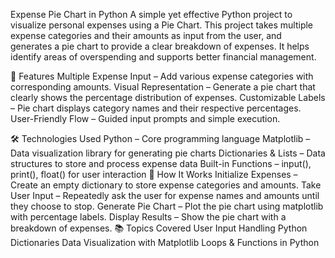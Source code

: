 Expense Pie Chart in Python
A simple yet effective Python project to visualize personal expenses using a Pie Chart.
This project takes multiple expense categories and their amounts as input from the user, and generates a pie chart to provide a clear breakdown of expenses.
It helps identify areas of overspending and supports better financial management.

📌 Features
Multiple Expense Input – Add various expense categories with corresponding amounts.
Visual Representation – Generate a pie chart that clearly shows the percentage distribution of expenses.
Customizable Labels – Pie chart displays category names and their respective percentages.
User-Friendly Flow – Guided input prompts and simple execution.

🛠 Technologies Used
Python – Core programming language
Matplotlib – Data visualization library for generating pie charts
Dictionaries & Lists – Data structures to store and process expense data
Built-in Functions – input(), print(), float() for user interaction
🚀 How It Works
Initialize Expenses – Create an empty dictionary to store expense categories and amounts.
Take User Input – Repeatedly ask the user for expense names and amounts until they choose to stop.
Generate Pie Chart – Plot the pie chart using matplotlib with percentage labels.
Display Results – Show the pie chart with a breakdown of expenses.
📚 Topics Covered
User Input Handling
Python Dictionaries
Data Visualization with Matplotlib
Loops & Functions in Python